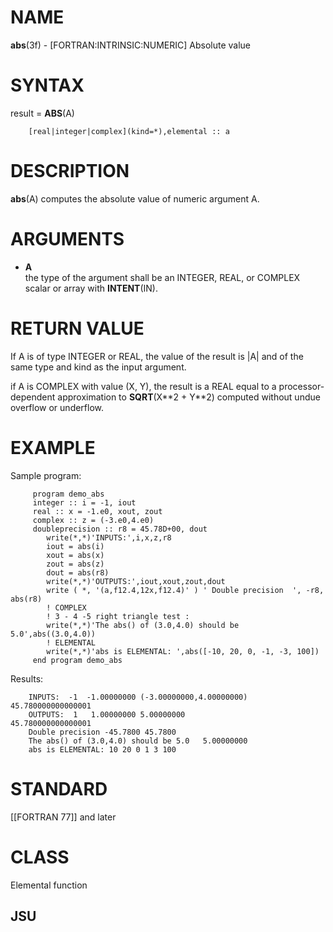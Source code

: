 # NAME

**abs**(3f) - \[FORTRAN:INTRINSIC:NUMERIC\] Absolute value

# SYNTAX

result = **ABS**(A)

``` 
    [real|integer|complex](kind=*),elemental :: a
```

# DESCRIPTION

**abs**(A) computes the absolute value of numeric argument A.

# ARGUMENTS

  - **A**  
    the type of the argument shall be an INTEGER, REAL, or COMPLEX
    scalar or array with **INTENT**(IN).

# RETURN VALUE

If A is of type INTEGER or REAL, the value of the result is |A| and of
the same type and kind as the input argument.

if A is COMPLEX with value (X, Y), the result is a REAL equal to a
processor-dependent approximation to **SQRT**(X\*\*2 + Y\*\*2) computed
without undue overflow or underflow.

# EXAMPLE

Sample program:

``` 
     program demo_abs
     integer :: i = -1, iout
     real :: x = -1.e0, xout, zout
     complex :: z = (-3.e0,4.e0)
     doubleprecision :: r8 = 45.78D+00, dout
        write(*,*)'INPUTS:',i,x,z,r8
        iout = abs(i)
        xout = abs(x)
        zout = abs(z)
        dout = abs(r8)
        write(*,*)'OUTPUTS:',iout,xout,zout,dout
        write ( *, '(a,f12.4,12x,f12.4)' ) ' Double precision  ', -r8, abs(r8)
        ! COMPLEX
        ! 3 - 4 -5 right triangle test :
        write(*,*)'The abs() of (3.0,4.0) should be 5.0',abs((3.0,4.0))
        ! ELEMENTAL
        write(*,*)'abs is ELEMENTAL: ',abs([-10, 20, 0, -1, -3, 100])
     end program demo_abs
```

Results:

``` 
    INPUTS:  -1  -1.00000000 (-3.00000000,4.00000000)   45.780000000000001
    OUTPUTS:  1   1.00000000 5.00000000                 45.780000000000001
    Double precision -45.7800 45.7800
    The abs() of (3.0,4.0) should be 5.0   5.00000000
    abs is ELEMENTAL: 10 20 0 1 3 100
```

# STANDARD

\[\[FORTRAN 77\]\] and later

# CLASS

Elemental function

## JSU

